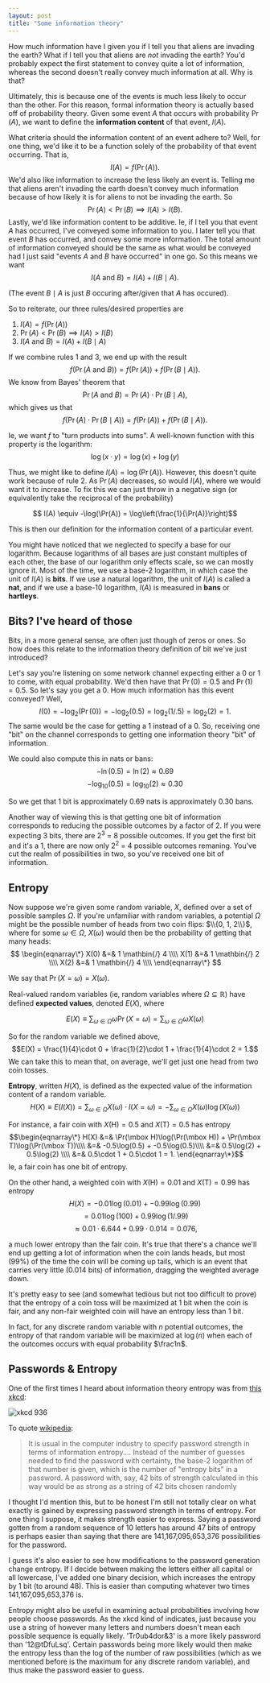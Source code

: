 ```yaml
---
layout: post
title: "Some information theory"
---
```

How much information have I given you if I tell you that aliens are invading the earth? What if I tell you that aliens are _not_ invading the earth? You'd probably expect the first statement to convey quite a lot of information, whereas the second doesn't really convey much information at all. Why is that?

Ultimately, this is because one of the events is much less likely to occur than the other. For this reason, formal information theory is actually based off of probability theory. Given some event $A$ that occurs with probability $\Pr(A)$, we want to define the **information content** of that event, $I(A)$.

What criteria should the information content of an event adhere to? Well, for one thing, we'd like it to be a function solely of the probability of that event occurring. That is, $$I(A) = f(\Pr(A)).$$ We'd also like information to increase the less likely an event is. Telling me that aliens aren't invading the earth doesn't convey much information because of how likely it is for aliens to not be invading the earth. So $$\Pr(A) < \Pr(B) \implies I(A) > I(B).$$ Lastly, we'd like information content to be additive. Ie, if I tell you that event $A$ has occurred, I've conveyed some information to you. I later tell you that event $B$ has occurred, and convey some more information. The total amount of information conveyed should be the same as what would be conveyed had I just said "events $A$ and $B$ have occurred" in one go. So this means we want $$I(A\mbox{ and }B) = I(A) + I(B \mid A).$$

(The event $B \mid A$ is just $B$ occuring after/given that $A$ has occured).

So to reiterate, our three rules/desired properties are

1. $I(A) = f(\Pr(A))$
2. $\Pr(A) < \Pr(B) \implies I(A) > I(B)$
3. $I(A\mbox{ and }B) = I(A) + I(B \mid A)$

If we combine rules 1 and 3, we end up with the result $$f(\Pr(A\mbox{ and }B)) = f(\Pr(A)) + f(\Pr(B \mid A)).$$ We know from Bayes' theorem that$$\Pr(A\mbox{ and }B) = \Pr(A)\cdot\Pr(B \mid A),$$ which gives us that $$f(\Pr(A)\cdot\Pr(B \mid A)) = f(\Pr(A)) + f(\Pr(B \mid A)).$$

Ie, we want $f$ to "turn products into sums". A well-known function with this property is the logarithm: $$\log(x\cdot y) = \log(x) + \log(y)$$

Thus, we might like to define $I(A) = \log(\Pr(A))$. However, this doesn't quite work because of rule 2. As $\Pr(A)$ decreases, so would $I(A)$, where we would want it to increase. To fix this we can just throw in a negative sign (or equivalently take the reciprocal of the probability)

$$ I(A) \equiv -\log(\Pr(A)) = \log\left(\frac{1}{\Pr(A)}\right)$$

This is then our definition for the information content of a particular event.

You might have noticed that we neglected to specify a base for our logarithm. Because logarithms of all bases are just constant multiples of each other, the base of our logarithm only effects scale, so we can mostly ignore it. Most of the time, we use a base-2 logarithm, in which case the unit of $I(A)$ is **bits**. If we use a natural logarithm, the unit of $I(A)$ is called a **nat**, and if we use a base-10 logarithm, $I(A)$ is measured in **bans** or **hartleys**.

## Bits? I've heard of those

Bits, in a more general sense, are often just though of zeros or ones. So how does this relate to the information theory definition of bit we've just introduced?

Let's say you're listening on some network channel expecting either a 0 or 1 to come, with equal probability. We'd then have that $\Pr(0) = 0.5$ and $\Pr(1) = 0.5$. So let's say you get a 0. How much information has this event conveyed? Well,
  $$ I(0) = -\log_2(\Pr(0)) = -\log_2(0.5) = \log_2(1/.5) = \log_2(2) = 1.$$
  The same would be the case for getting a 1 instead of a 0. So, receiving one "bit" on the channel corresponds to getting one information theory "bit" of information.
  
  We could also compute this in nats or bans:
  $$-\ln(0.5) = \ln(2)\approx 0.69$$
  $$-\log_{10}(0.5) =\log_{10}(2) \approx 0.30$$

  So we get that 1 bit is approximately 0.69 nats is approximately 0.30 bans.

Another way of viewing this is that getting one bit of information corresponds to reducing the possible outcomes by a factor of 2. If you were expecting 3 bits, there are 2<sup>3</sup> = 8 possible outcomes. If you get the first bit and it's a 1, there are now only 2<sup>2</sup> = 4 possible outcomes remaning. You've cut the realm of possibilities in two, so you've received one bit of information.

## Entropy

Now suppose we're given some random variable, $X$, defined over a set of possible samples $\Omega$. If you're unfamiliar with random variables, a potential $\Omega$ might be the possible number of heads from two coin flips: $\\{0, 1, 2\\}$, where for some $\omega \in \Omega$, $X(\omega)$ would then be the probability of getting that many heads:
$$
\begin{eqnarray\*}
X(0) &=& 1 \mathbin{/} 4 \\\\
X(1) &=& 1 \mathbin{/} 2 \\\\
X(2) &=& 1 \mathbin{/} 4 \\\\
\end{eqnarray\*}
$$

We say that $\Pr(X = \omega) = X(\omega)$.

Real-valued random variables (ie, random variables where $\Omega \subseteq \mathbb{R}$) have defined **expected values**, denoted $E(X)$, where

$$ E(X) \equiv \sum_{\omega \in \Omega}\omega\Pr(X = \omega) = \sum_{\omega \in \Omega}\omega X(\omega)$$

So for the random variable we defined above,
$$E(X) = \frac{1}{4}\cdot 0 + \frac{1}{2}\cdot 1 + \frac{1}{4}\cdot 2 = 1.$$
We can take this to mean that, on average, we'll get just one head from two coin tosses.

**Entropy**, written $H(X)$, is defined as the expected value of the information content of a random variable.
$$ H(X) \equiv E(I(X)) = \sum_{\omega \in \Omega} X(\omega)\cdot I(X = \omega) = -\sum_{\omega \in \Omega}X(\omega)\log(X(\omega))$$

For instance, a fair coin with $X(\mbox{H}) = 0.5$ and $X(\mbox{T}) = 0.5$ has entropy
$$\begin{eqnarray\*}
H(X) &=& \Pr(\mbox H)\log(\Pr(\mbox H)) + \Pr(\mbox T)\log(\Pr(\mbox T))\\\\
     &=& -0.5\log(0.5) + -0.5\log(0.5)\\\\
     &=& 0.5\log(2) + 0.5\log(2) \\\\
     &=& 0.5\cdot 1 + 0.5\cdot 1 = 1.
\end{eqnarray\*}$$
Ie, a fair coin has one bit of entropy.

On the other hand, a weighted coin with $X(\mbox{H}) = 0.01$ and $X(\mbox{T}) = 0.99$ has entropy
$$H(X) = -0.01\log(0.01) + -0.99\log(0.99) $$$$= 0.01\log(100) + 0.99\log(1/.99) $$$$\approx 0.01\cdot6.644 + 0.99\cdot0.014 = 0.076,$$

a much lower entropy than the fair coin. It's true that there's a chance we'll end up getting a lot of information when the coin lands heads, but most (99%) of the time the coin will be coming up tails, which is an event that carries very little (0.014 bits) of information, dragging the weighted average down. 

It's pretty easy to see (and somewhat tedious but not too difficult to prove) that the entropy of a coin toss will be maximized at 1 bit when the coin is fair, and any non-fair weighted coin will have an entropy less than 1 bit.

In fact, for any discrete random variable with $n$ potential outcomes, the entropy of that random variable will be maximized at $\log(n)$ when each of the outcomes occurs with equal probability $\frac1n$.

## Passwords & Entropy

One of the first times I heard about information theory entropy was from [this xkcd](https://xkcd.com/936/):

![xkcd 936](http://imgs.xkcd.com/comics/password_strength.png)

To quote [wikipedia](https://en.wikipedia.org/wiki/Password_strength#Entropy_as_a_measure_of_password_strength):

> It is usual in the computer industry to specify password strength in terms of information entropy.... Instead of the number of guesses needed to find the password with certainty, the base-2 logarithm of that number is given, which is the number of "entropy bits" in a password. A password with, say, 42 bits of strength calculated in this way would be as strong as a string of 42 bits chosen randomly

I thought I'd mention this, but to be honest I'm still not totally clear on what exactly is gained by expressing password strength in terms of entropy. For one thing I suppose, it makes strength easier to express. Saying a password gotten from a random sequence of 10 letters has around 47 bits of entropy is perhaps easier than saying that there are 141,167,095,653,376 possibilities for the password.

I guess it's also easier to see how modifications to the password generation change entropy. If I decide between making the letters either all capital or all lowercase, I've added one binary decision, which increases the entropy by 1 bit (to around 48). This is easier than computing whatever two times 141,167,095,653,376 is.

Entropy might also be useful in examining actual probabilities involving how people choose passwords. As the xkcd kind of indicates, just because you use a string of however many letters and numbers doesn't mean each possible sequence is equally likely. 'Tr0ub4dor&3' is a more likely password than '12@tDfuLsq'. Certain passwords being more likely would then make the entropy less than the log of the number of raw possibilities (which as we mentioned before is the maximum for any discrete random variable), and thus make the password easier to guess.

